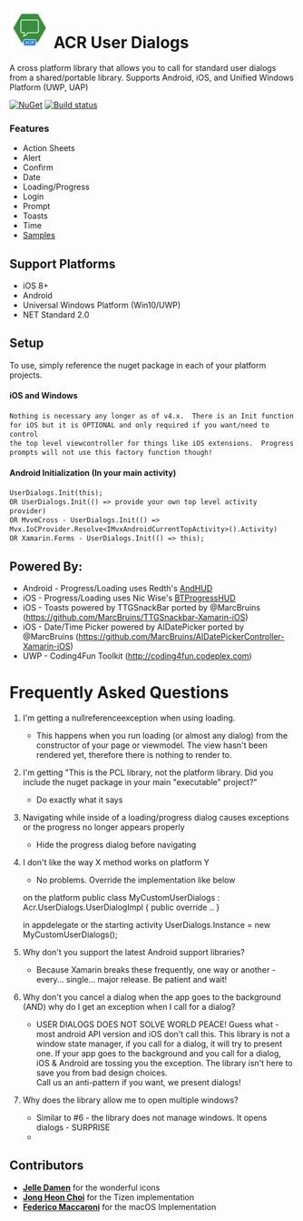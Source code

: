 ﻿# <img src="icon.png" width="71" height="71"/> ACR User Dialogs

A cross platform library that allows you to call for standard user dialogs from a shared/portable library.
Supports Android, iOS, and Unified Windows Platform (UWP, UAP)

[![NuGet](https://img.shields.io/nuget/v/Acr.UserDialogs.svg?maxAge=2592000)](https://www.nuget.org/packages/Acr.UserDialogs/)
[![Build status](https://dev.azure.com/allanritchie/Plugins/_apis/build/status/UserDialogs)](https://dev.azure.com/allanritchie/Plugins/_build/latest?definitionId=8)


### Features

* Action Sheets
* Alert
* Confirm
* Date
* Loading/Progress
* Login
* Prompt
* Toasts
* Time
* [Samples](https://github.com/aritchie/userdialogs/tree/master/src/Samples/Samples)


## Support Platforms

* iOS 8+
* Android
* Universal Windows Platform (Win10/UWP)
* NET Standard 2.0

## Setup

To use, simply reference the nuget package in each of your platform projects.

#### iOS and Windows

    Nothing is necessary any longer as of v4.x.  There is an Init function for iOS but it is OPTIONAL and only required if you want/need to control
    the top level viewcontroller for things like iOS extensions.  Progress prompts will not use this factory function though!

#### Android Initialization (In your main activity)

    UserDialogs.Init(this);
    OR UserDialogs.Init(() => provide your own top level activity provider)
    OR MvvmCross - UserDialogs.Init(() => Mvx.IoCProvider.Resolve<IMvxAndroidCurrentTopActivity>().Activity)
    OR Xamarin.Forms - UserDialogs.Init(() => this);


## Powered By:

* Android - Progress/Loading uses Redth's [AndHUD](https://github.com/Redth/AndHUD)
* iOS - Progress/Loading uses Nic Wise's [BTProgressHUD](https://github.com/nicwise/BTProgressHUD)
* iOS - Toasts powered by TTGSnackBar ported by @MarcBruins (https://github.com/MarcBruins/TTGSnackbar-Xamarin-iOS)
* iOS - Date/Time Picker powered by AIDatePicker ported by @MarcBruins (https://github.com/MarcBruins/AIDatePickerController-Xamarin-iOS)
* UWP - Coding4Fun Toolkit (http://coding4fun.codeplex.com)

# Frequently Asked Questions

1. I'm getting a nullreferenceexception when using loading.
    * This happens when you run loading (or almost any dialog) from the constructor of your page or viewmodel.  The view hasn't been rendered yet, therefore there is nothing to render to.

2. I'm getting "This is the PCL library, not the platform library.  Did you include the nuget package in your main "executable" project?"
    * Do exactly what it says

3. Navigating while inside of a loading/progress dialog causes exceptions or the progress no longer appears properly
    * Hide the progress dialog before navigating

4. I don't like the way X method works on platform Y
    * No problems.  Override the implementation like below


    on the platform
    public class MyCustomUserDialogs : Acr.UserDialogs.UserDialogImpl {
            public override ..
    }

    in appdelegate or the starting activity
    UserDialogs.Instance = new MyCustomUserDialogs();

5. Why don't you support the latest Android support libraries?

    * Because Xamarin breaks these frequently, one way or another - every... single... major release.  Be patient and wait!

6. Why don't you cancel a dialog when the app goes to the background (AND) why do I get an exception when I call for a dialog?

    * USER DIALOGS DOES NOT SOLVE WORLD PEACE! Guess what - most android API version and iOS don't call this.  This library is not a window state manager, if you call for a dialog, 
        it will try to present one.  If your app goes to the background and you call for a dialog, iOS & Android are tossing you the exception.  The library isn't here to save you from bad design choices.  
        Call us an anti-pattern if you want, we present dialogs!

7. Why does the library allow me to open multiple windows?

    * Similar to #6 - the library does not manage windows.  It opens dialogs - SURPRISE
    * 
## Contributors

* **[Jelle Damen](https://twitter.com/JelleDamen)** for the wonderful icons
* **[Jong Heon Choi](https://github.com/JongHeonChoi)** for the Tizen implementation
* **[Federico Maccaroni](https://github.com/fedemkr)** for the macOS Implementation